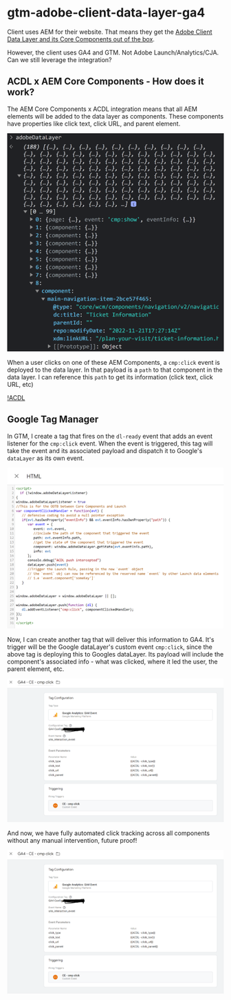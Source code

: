 # gtm-adobe-client-data-layer-ga4

Client uses AEM for their website. That means they get the [Adobe Client Data Layer and its Core Components out of the box](https://experienceleague.adobe.com/docs/experience-manager-core-components/using/developing/data-layer/overview.html?lang=en#installation-activation). 

However, the client uses GA4 and GTM. Not Adobe Launch/Analytics/CJA. Can we still leverage the integration? 

## ACDL x AEM Core Components - How does it work?
The AEM Core Components x ACDL integration means that all AEM elements will be added to the data layer as components. These components have properties like click text, click URL, and parent element. 

![ACDL](https://github.com/walexbarnes/gtm-adobe-client-data-layer-ga4/blob/main/adobeDataLayer%20image.png)

When a user clicks on one of these AEM Components, a `cmp:click` event is deployed to the data layer. In that payload is a `path` to that component in the data layer. I can reference this `path` to get its information (click text, click URL, etc)

[!ACDL](https://github.com/walexbarnes/gtm-adobe-client-data-layer-ga4/blob/main/adobeDataLayer%20event%20deploy.png)

## Google Tag Manager

In GTM, I create a tag that fires on the `dl-ready` event that adds an event listener for the `cmp:click` event. When the event is triggered, this tag will take the event and its associated payload and dispatch it to Google's `dataLayer` as its own event. 

![ACDL](https://github.com/walexbarnes/gtm-adobe-client-data-layer-ga4/blob/main/Tag-ACDL-Listener.png)


Now, I can create another tag that will deliver this information to GA4. It's trigger will be the Google dataLayer's custom event `cmp:click`, since the above tag is deploying this to Googles dataLayer. Its payload will include the component's associated info - what was clicked, where it led the user, the parent element, etc. 

![ACDL](https://github.com/walexbarnes/gtm-adobe-client-data-layer-ga4/blob/main/Tag-ACDL-Delivery.png)

And now, we have fully automated click tracking across all components without any manual intervention, future proof!

![ACDL](https://github.com/walexbarnes/gtm-adobe-client-data-layer-ga4/blob/main/Tag-ACDL-Delivery.png)
